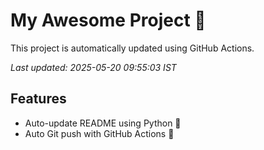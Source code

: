 # My Awesome Project 🚀

This project is automatically updated using GitHub Actions.

_Last updated: 2025-05-20 09:55:03 IST_

## Features
- Auto-update README using Python 🐍
- Auto Git push with GitHub Actions 🤖
